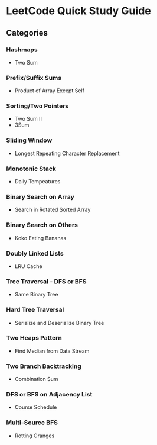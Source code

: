 # LeetCode Quick Study Guide

## Categories

### Hashmaps
* Two Sum

### Prefix/Suffix Sums
* Product of Array Except Self

### Sorting/Two Pointers
* Two Sum II
* 3Sum

### Sliding Window
* Longest Repeating Character Replacement

### Monotonic Stack
* Daily Tempeatures

### Binary Search on Array
* Search in Rotated Sorted Array

### Binary Search on Others
* Koko Eating Bananas

### Doubly Linked Lists
* LRU Cache

### Tree Traversal - DFS or BFS
* Same Binary Tree

### Hard Tree Traversal
* Serialize and Deserialize Binary Tree

### Two Heaps Pattern
* Find Median from Data Stream

### Two Branch Backtracking
* Combination Sum

### DFS or BFS on Adjacency List
* Course Schedule

### Multi-Source BFS
* Rotting Oranges
